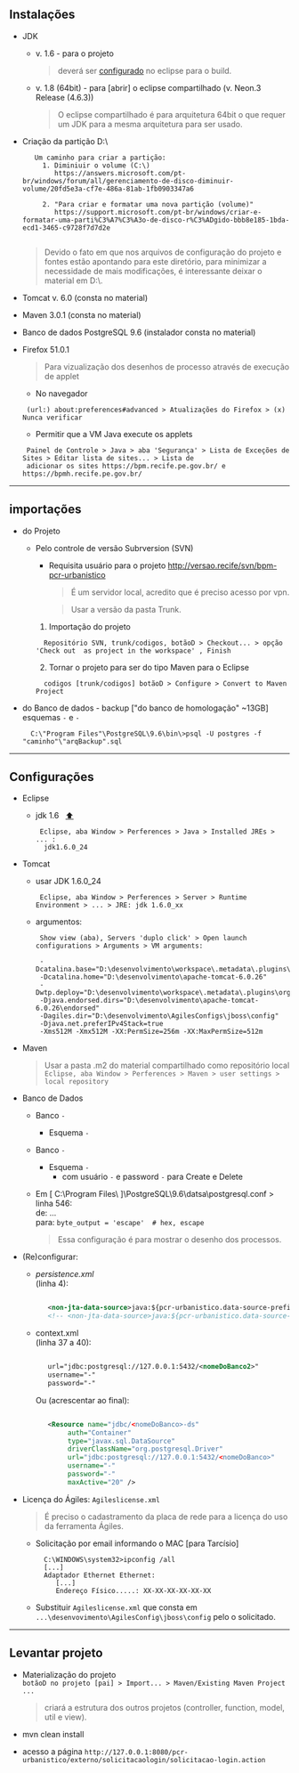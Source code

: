 ## Instalações

- <a id="r">JDK</a>
  - v. 1.6 - para o projeto  
    > deverá ser [configurado](#a) no eclipse para o build.

  - v. 1.8 (64bit) - para \[abrir\] o eclipse compartilhado (v. Neon.3 Release (4.6.3)) 
    > O eclipse compartilhado é para arquitetura 64bit o que requer um JDK para a mesma arquitetura para ser usado.

- Criação da partição D:\  
  ```
     Um caminho para criar a partição:  
       1. Diminiuir o volume (C:\)  
          https://answers.microsoft.com/pt-br/windows/forum/all/gerenciamento-de-disco-diminuir-volume/20fd5e3a-cf7e-486a-81ab-1fb0903347a6  
          
       2. "Para criar e formatar uma nova partição (volume)"  
          https://support.microsoft.com/pt-br/windows/criar-e-formatar-uma-parti%C3%A7%C3%A3o-de-disco-r%C3%ADgido-bbb8e185-1bda-ecd1-3465-c9728f7d7d2e
         
   ```  
   
  > Devido o fato em que nos arquivos de configuração do projeto e fontes estão apontando para este diretório, para minimizar a necessidade de mais modificações, é interessante deixar o material em D:\\.   

- Tomcat v. 6.0 (consta no material)  
- Maven 3.0.1 (consta no material)
- Banco de dados PostgreSQL 9.6 (instalador consta no material)  
- Firefox 51.0.1
  > Para vizualização dos desenhos de processo através de execução de applet  
  -  No navegador  
  ```
   (url:) about:preferences#advanced > Atualizações do Firefox > (x) Nunca verificar
  ```  
  - Permitir que a VM Java execute os applets 
  ```
   Painel de Controle > Java > aba 'Segurança' > Lista de Exceções de Sites > Editar lista de sites... > Lista de 
   adicionar os sites https://bpm.recife.pe.gov.br/ e https://bpmh.recife.pe.gov.br/
  ```  

<!-- - DBeaver -->
 
---
## importações

- do Projeto
  - Pelo controle de versão Subrversion (SVN)
    - Requisita usuário para o projeto <http://versao.recife/svn/bpm-pcr-urbanistico>
      > É um servidor local, acredito que é preciso acesso por vpn.  

      > Usar a versão da pasta Trunk.

    1. Importação do projeto  
      ```
        Repositório SVN, trunk/codigos, botãoD > Checkout... > opção 'Check out  as project in the workspace' , Finish  
     ```  
    2. Tornar o projeto para ser do tipo Maven para o Eclipse  
      ```
        codigos [trunk/codigos] botãoD > Configure > Convert to Maven Project
      ```

- do Banco de dados - backup \["do banco de homologação" ~13GB\]
    esquemas  `-` e `-`
    
        C:\"Program Files"\PostgreSQL\9.6\bin\>psql -U postgres -f "caminho"\"arqBackup".sql  
        
   <!-- Em notas.txt ln 1636 há o código SQL para criação da tabela blobdata & criação do schema agiles -->


---
## Configurações

- Eclipse
  - <a id="a">jdk 1.6</a> &nbsp; [:arrow_up:](#r)
    ```
     Eclipse, aba Window > Perferences > Java > Installed JREs > ... :
      jdk1.6.0_24
    ```  

- Tomcat
  - usar JDK 1.6.0_24
    ```
     Eclipse, aba Window > Perferences > Server > Runtime Environment > ... > JRE: jdk 1.6.0_xx
    ```  
  - argumentos:  

    ```
     Show view (aba), Servers 'duplo click' > Open launch configurations > Arguments > VM arguments:  
     
     -Dcatalina.base="D:\desenvolvimento\workspace\.metadata\.plugins\org.eclipse.wst.server.core\tmp0"
     -Dcatalina.home="D:\desenvolvimento\apache-tomcat-6.0.26" 
     -Dwtp.deploy="D:\desenvolvimento\workspace\.metadata\.plugins\org.eclipse.wst.server.core\tmp0\wtpwebapps"
     -Djava.endorsed.dirs="D:\desenvolvimento\apache-tomcat-6.0.26\endorsed"
     -Dagiles.dir="D:\desenvolvimento\AgilesConfigs\jboss\config"
     -Djava.net.preferIPv4Stack=true
     -Xms512M -Xmx512M -XX:PermSize=256m -XX:MaxPermSize=512m
    ```
    
- Maven
  > Usar a pasta .m2 do material compartilhado como repositório local  
   ` Eclipse, aba Window > Perferences > Maven > user settings > local repository `

- Banco de Dados  
  - Banco `-`  
    - Esquema `-`  

  - Banco `-`  
    - Esquema `-`
      - com usuário `-` e password `-` para Create e Delete  

  - Em \[ C:\Program Files\ \]\PostgreSQL\9.6\datsa\postgresql.conf > linha 546:  
      de:  ...  
      para: `byte_output = 'escape'  # hex, escape`  
       > Essa configuração é para mostrar o desenho dos processos.

- (Re)configurar:
  - *persistence.xml*  
     (linha 4):
      ```xml

         <non-jta-data-source>java:${pcr-urbanistico.data-source-prefix}${pcr-urbanistico.data-source-name}</non-jta-data-source>
         <!-- <non-jta-data-source>java:${pcr-urbanistico.data-source-name}</non-jta-data-source> -->

      ```  
      <!-- O com os valores, descorbetos por Charles, ao invés de variáveis consta em notas.txt data 10/08/22 -->
  - context.xml  <!-- Servers -->  
     (linha 37 a 40):
      ```xml

         url="jdbc:postgresql://127.0.0.1:5432/<nomeDoBanco2>"
         username="-"
         password="-"

      ```  
      Ou (acrescentar ao final):
      ```xml

         <Resource name="jdbc/<nomeDoBanco>-ds"
              auth="Container"
              type="javax.sql.DataSource"
              driverClassName="org.postgresql.Driver"
              url="jdbc:postgresql://127.0.0.1:5432/<nomeDoBanco>"
              username="-"
              password="-"
              maxActive="20" />

      ```  
      <!-- no do wtzp está como url="jdbc:postgresql://127.0.0.1:5432/<nomeDoBanco2>" -->
  <!-- - Server.xml -->

- Licença do Ágiles: `Agileslicense.xml`
  >  É preciso o cadastramento da placa de rede para a licença do uso da ferramenta Ágiles.  
  - Solicitação por email informando o MAC \[para Tarcísio\]  
    ```
      C:\WINDOWS\system32>ipconfig /all
      [...]
      Adaptador Ethernet Ethernet:
         [...]
         Endereço Físico.....: XX-XX-XX-XX-XX-XX
    ```  
  - Substituir `Agileslicense.xml` que consta em `...\desenvovimento\AgilesConfig\jboss\config` pelo o solicitado.
    
---
## Levantar projeto

- Materialização do projeto  
  `botãoD no projeto [pai] > Import... > Maven/Existing Maven Project ...`  
  
    > criará a estrutura dos outros projetos (controller, function, model, util e view).  
- mvn clean install  
- acesso a página
   `http://127.0.0.1:8080/pcr-urbanistico/externo/solicitacaologin/solicitacao-login.action`
